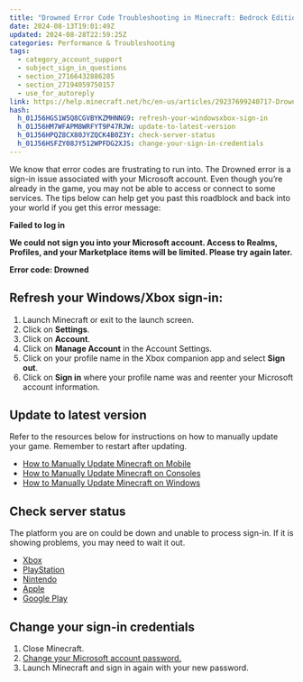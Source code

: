 ```yaml
---
title: "Drowned Error Code Troubleshooting in Minecraft: Bedrock Edition"
date: 2024-08-13T19:01:49Z
updated: 2024-08-28T22:59:25Z
categories: Performance & Troubleshooting
tags:
  - category_account_support
  - subject_sign_in_questions
  - section_27166432886285
  - section_27194059750157
  - use_for_autoreply
link: https://help.minecraft.net/hc/en-us/articles/29237699240717-Drowned-Error-Code-Troubleshooting-in-Minecraft-Bedrock-Edition
hash:
  h_01J56HGS1W5Q8CGVBYKZMHNNG9: refresh-your-windowsxbox-sign-in
  h_01J56HM7WFAPM8WRFYT9P47RJW: update-to-latest-version
  h_01J56HPQZ8CX80JYZQCK4B0Z3Y: check-server-status
  h_01J56HSFZY08JY512WPFDG2XJS: change-your-sign-in-credentials
---
```


We know that error codes are frustrating to run into. The Drowned error is a sign-in issue associated with your Microsoft account. Even though you’re already in the game, you may not be able to access or connect to some services. The tips below can help get you past this roadblock and back into your world if you get this error message:

**Failed to log in**

**We could not sign you into your Microsoft account. Access to Realms, Profiles, and your Marketplace items will be limited. Please try again later.**

**Error code: Drowned**

## Refresh your Windows/Xbox sign-in:

1.  Launch Minecraft or exit to the launch screen.
2.  Click on **Settings**.
3.  Click on **Account**.
4.  Click on **Manage Account** in the Account Settings.
5.  Click on your profile name in the Xbox companion app and select **Sign out**.
6.  Click on **Sign in** where your profile name was and reenter your Microsoft account information.

## Update to latest version

Refer to the resources below for instructions on how to manually update your game. Remember to restart after updating.

- [How to Manually Update Minecraft on Mobile](../Download-Install/Manually-Update-Minecraft-on-Mobile-Devices.md)
- [How to Manually Update Minecraft on Consoles](../Download-Install/Manually-Update-Minecraft-on-Consoles.md)
- [How to Manually Update Minecraft on Windows](../Download-Install/Manually-Update-Minecraft-on-Windows.md)

## Check server status

The platform you are on could be down and unable to process sign-in. If it is showing problems, you may need to wait it out.

- [Xbox](https://support.xbox.com/en-US/xbox-live-status)
- [PlayStation](https://status.playstation.com/en-us/)
- [Nintendo](https://www.nintendo.co.jp/netinfo/en_US/index.html)
- [Apple](https://www.apple.com/support/systemstatus/)
- [Google Play](https://status.play.google.com/)

## Change your sign-in credentials

1.  Close Minecraft.
2.  [Change your Microsoft account password.](https://account.live.com/password/reset)
3.  Launch Minecraft and sign in again with your new password.

